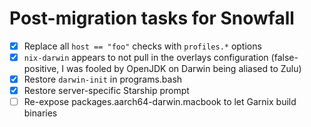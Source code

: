 # Post-migration tasks for Snowfall

- [x] Replace all `host == "foo"` checks with `profiles.*` options
- [x] `nix-darwin` appears to not pull in the overlays configuration (false-positive, I was fooled by OpenJDK on Darwin being aliased to Zulu)
- [x] Restore `darwin-init` in programs.bash
- [x] Restore server-specific Starship prompt
- [ ] Re-expose packages.aarch64-darwin.macbook to let Garnix build binaries

